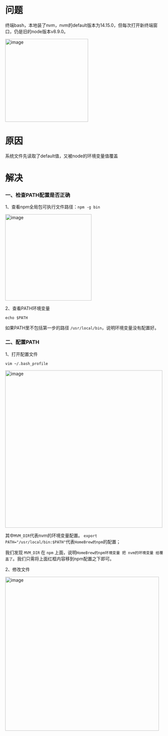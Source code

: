 # 问题
终端bash，本地装了nvm，nvm的default版本为14.15.0，但每次打开新终端窗口，仍是旧的node版本v8.9.0。

<img width="264" alt="image" src="https://user-images.githubusercontent.com/74364990/183333577-b141daa5-3460-4e07-8702-e3505bbc7ee9.png">

# 原因

系统文件先读取了default值，又被node的环境变量值覆盖

# 解决

### 一、检查PATH配置是否正确

1、查看npm全局包可执行文件路径：`npm -g bin`

<img width="275" alt="image" src="https://user-images.githubusercontent.com/74364990/183334502-0d52ea42-34fb-47bf-9dc2-4d6830ff2ad0.png">

2、查看PATH环境变量

```shell
echo $PATH
```

如果PATH里不包括第一步的路径 `/usr/local/bin`，说明环境变量没有配置好。

### 二、配置PATH

1、打开配置文件

```shell
vim ~/.bash_profile
```

<img width="501" alt="image" src="https://user-images.githubusercontent.com/74364990/183335083-7ed85cc0-864d-4741-8b96-789db74de1ba.png">

其中`MVM_DIR`代表nvm的环境变量配置。 `export PATH="/usr/local/bin:$PATH"`代表`HomeBrew的npm`的配置；

我们发现 `MVM_DIR` 在 `npm` 上面，说明`HomeBrew的npm环境变量 把 nvm的环境变量 给覆盖了`。我们只需将上面红框内容移到npm配置之下即可。

2、修改文件

<img width="490" alt="image" src="https://user-images.githubusercontent.com/74364990/183335748-669b28ca-1a8c-4177-aae5-7f36d468026a.png">

